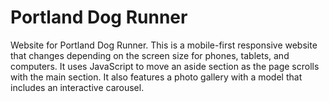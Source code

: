 # Portland Dog Runner
<p>Website for Portland Dog Runner. This is a mobile-first responsive website that changes depending on the screen size for phones, tablets, and computers. It uses JavaScript to move an aside section as the page scrolls with the main section. It also features a photo gallery with a model that includes an interactive carousel.</p>

